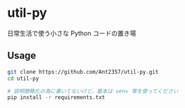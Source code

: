 # util-py
日常生活で使う小さな Python コードの置き場

## Usage
```sh
git clone https://github.com/Ant2357/util-py.git
cd util-py

# 説明簡略化の為に書いてないけど、基本は venv 等を使ってください
pip install -r requirements.txt
```
